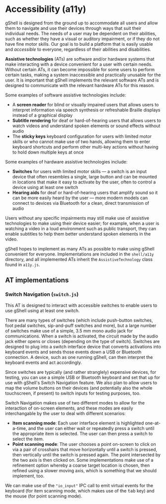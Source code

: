 # Accessibility (a11y)
gShell is designed from the ground up to accommodate all users and allow them to navigate and use their devices through ways that suit their individual needs. The needs of a user may be dependent on their abilities, such as whether they have a visual or auditory impairment, or if they do not have fine motor skills. Our goal is to build a platform that is easily usable and _accessible_ to everyone, regardless of their abilities and disabilities.

**Assistive technologies** (ATs) are software and/or hardware systems that make interacting with a device convenient for a user with certain needs. Without certain ATs, it can become impossible for some users to perform certain tasks, making a system inaccessible and practically unusable for the user. It is important that gShell implements the relevant software ATs and is designed to communicate with the relevant hardware ATs for this reason.

Some examples of software assistive technologies include:

* A **screen reader** for blind or visually impaired users that allows users to interpret information via speech synthesis or refreshable Braille displays instead of a graphical display
* **Subtitle rendering** for deaf or hard-of-hearing users that allows users to watch videos and understand spoken elements or sound effects without audio
* The **sticky keys** keyboard configuration for users with limited motor skills or who cannot make use of two hands, allowing them to enter keyboard shortcuts and perform other multi-key actions without having to hold down multiple keys at once

Some examples of hardware assistive technologies include:

* **Switches** for users with limited motor skills — a switch is an input device that often resembles a single, large button and can be mounted in locations that make it easy to activate by the user, often to control a device using at least one switch
* **Hearing aids** for deaf or hard-of-hearing users that amplify sound so it can be more easily heard by the user — more modern models can connect to devices via Bluetooth for a clean, direct transmission of audio

Users without any specific impairments may still make use of assistive technologies to make using their device easier; for example, when a user is watching a video in a loud environment such as public transport, they can enable subtitles to help them better understand spoken elements in the video.

gShell hopes to implement as many ATs as possible to make using gShell convenient for everyone. Implementations are included in the `shell/a11y` directory, and all implemented ATs inherit the `AssistiveTechnology` class found in `a11y.js`.

## AT implementations

### Switch Navigation (`switch.js`)
This AT is designed to interact with accessible switches to enable users to use gShell using at least one switch.

There are many types of switches (which include push-button switches, foot pedal switches, sip-and-puff switches and more), but a large number of switches make use of a simple, 3.5 mm mono audio jack for communications. When a switch is activated, the circuit made by the audio jack either opens or closes (depending on the type of switch). Switches are designed to plug into a switch interface device that converts activations into keyboard events and sends those events down a USB or Bluetooth connection. A device, such as one running gShell, can then interpret the keyboard events and act accordingly.

Since switches are typically (and rather stranglely) expensive devices, for testing, you can use a simple USB or Bluetooth keyboard and set that up for use with gShell's Switch Navigation feature. We also plan to allow users to map the volume buttons on their devices (and potentially also the whole touchscreen, if present) to switch inputs for testing purposes, too.

Switch Navigation makes use of two different modes to allow for the interaction of on-screen elements, and these modes are easily interchangable by the user to deal with different scenarios:

* **Item scanning mode**: Each user interface element is highlighted one-at-a-time, and the user can either wait or repeatedly press a switch until the appropriate item is selected. The user can then press a switch to select the item.
* **Point scanning mode**: The user chooses a point on-screen to click on via a pair of crosshairs that move horizontally until a switch is pressed, then vertically until the switch is pressed again. The point intersected by the two axis is then clicked on. Some implementations make use of a refinement option whereby a coarse target location is chosen, then refined using a slower moving axis, which is something that we should implement, too.

We can make use of the `"io_input"` IPC call to emit virtual events for the keyboard (for item scanning mode, which makes use of the <kbd>tab</kbd> key) and the mouse (for point scanning mode).